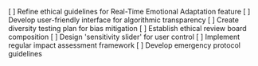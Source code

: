 [ ] Refine ethical guidelines for Real-Time Emotional Adaptation feature
[ ] Develop user-friendly interface for algorithmic transparency
[ ] Create diversity testing plan for bias mitigation
[ ] Establish ethical review board composition
[ ] Design 'sensitivity slider' for user control
[ ] Implement regular impact assessment framework
[ ] Develop emergency protocol guidelines